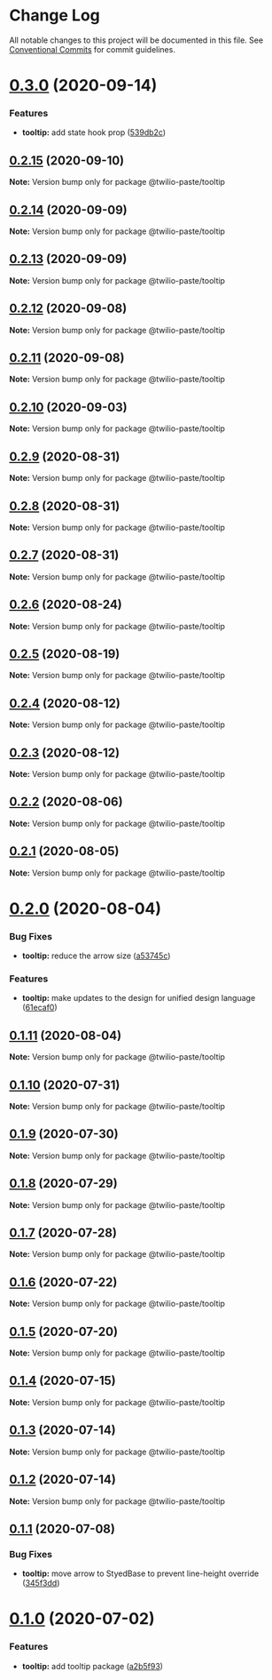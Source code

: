 # Change Log

All notable changes to this project will be documented in this file.
See [Conventional Commits](https://conventionalcommits.org) for commit guidelines.

# [0.3.0](https://github.com/twilio-labs/paste/compare/@twilio-paste/tooltip@0.2.15...@twilio-paste/tooltip@0.3.0) (2020-09-14)


### Features

* **tooltip:** add state hook prop ([539db2c](https://github.com/twilio-labs/paste/commit/539db2ccfa5346f2f10760387d2dd99c48034e95))





## [0.2.15](https://github.com/twilio-labs/paste/compare/@twilio-paste/tooltip@0.2.14...@twilio-paste/tooltip@0.2.15) (2020-09-10)

**Note:** Version bump only for package @twilio-paste/tooltip





## [0.2.14](https://github.com/twilio-labs/paste/compare/@twilio-paste/tooltip@0.2.13...@twilio-paste/tooltip@0.2.14) (2020-09-09)

**Note:** Version bump only for package @twilio-paste/tooltip





## [0.2.13](https://github.com/twilio-labs/paste/compare/@twilio-paste/tooltip@0.2.12...@twilio-paste/tooltip@0.2.13) (2020-09-09)

**Note:** Version bump only for package @twilio-paste/tooltip





## [0.2.12](https://github.com/twilio-labs/paste/compare/@twilio-paste/tooltip@0.2.11...@twilio-paste/tooltip@0.2.12) (2020-09-08)

**Note:** Version bump only for package @twilio-paste/tooltip





## [0.2.11](https://github.com/twilio-labs/paste/compare/@twilio-paste/tooltip@0.2.10...@twilio-paste/tooltip@0.2.11) (2020-09-08)

**Note:** Version bump only for package @twilio-paste/tooltip





## [0.2.10](https://github.com/twilio-labs/paste/compare/@twilio-paste/tooltip@0.2.9...@twilio-paste/tooltip@0.2.10) (2020-09-03)

**Note:** Version bump only for package @twilio-paste/tooltip





## [0.2.9](https://github.com/twilio-labs/paste/compare/@twilio-paste/tooltip@0.2.8...@twilio-paste/tooltip@0.2.9) (2020-08-31)

**Note:** Version bump only for package @twilio-paste/tooltip





## [0.2.8](https://github.com/twilio-labs/paste/compare/@twilio-paste/tooltip@0.2.7...@twilio-paste/tooltip@0.2.8) (2020-08-31)

**Note:** Version bump only for package @twilio-paste/tooltip





## [0.2.7](https://github.com/twilio-labs/paste/compare/@twilio-paste/tooltip@0.2.6...@twilio-paste/tooltip@0.2.7) (2020-08-31)

**Note:** Version bump only for package @twilio-paste/tooltip





## [0.2.6](https://github.com/twilio-labs/paste/compare/@twilio-paste/tooltip@0.2.5...@twilio-paste/tooltip@0.2.6) (2020-08-24)

**Note:** Version bump only for package @twilio-paste/tooltip





## [0.2.5](https://github.com/twilio-labs/paste/compare/@twilio-paste/tooltip@0.2.4...@twilio-paste/tooltip@0.2.5) (2020-08-19)

**Note:** Version bump only for package @twilio-paste/tooltip





## [0.2.4](https://github.com/twilio-labs/paste/compare/@twilio-paste/tooltip@0.2.3...@twilio-paste/tooltip@0.2.4) (2020-08-12)

**Note:** Version bump only for package @twilio-paste/tooltip





## [0.2.3](https://github.com/twilio-labs/paste/compare/@twilio-paste/tooltip@0.2.2...@twilio-paste/tooltip@0.2.3) (2020-08-12)

**Note:** Version bump only for package @twilio-paste/tooltip





## [0.2.2](https://github.com/twilio-labs/paste/compare/@twilio-paste/tooltip@0.2.1...@twilio-paste/tooltip@0.2.2) (2020-08-06)

**Note:** Version bump only for package @twilio-paste/tooltip





## [0.2.1](https://github.com/twilio-labs/paste/compare/@twilio-paste/tooltip@0.2.0...@twilio-paste/tooltip@0.2.1) (2020-08-05)

**Note:** Version bump only for package @twilio-paste/tooltip





# [0.2.0](https://github.com/twilio-labs/paste/compare/@twilio-paste/tooltip@0.1.11...@twilio-paste/tooltip@0.2.0) (2020-08-04)


### Bug Fixes

* **tooltip:** reduce the arrow size ([a53745c](https://github.com/twilio-labs/paste/commit/a53745c1ea042a41d3762a81ddde3d0fe7921189))


### Features

* **tooltip:** make updates to the design for unified design language ([61ecaf0](https://github.com/twilio-labs/paste/commit/61ecaf0f9172c86fa024c930bf401b1e0f2ee73a))





## [0.1.11](https://github.com/twilio-labs/paste/compare/@twilio-paste/tooltip@0.1.10...@twilio-paste/tooltip@0.1.11) (2020-08-04)

**Note:** Version bump only for package @twilio-paste/tooltip





## [0.1.10](https://github.com/twilio-labs/paste/compare/@twilio-paste/tooltip@0.1.9...@twilio-paste/tooltip@0.1.10) (2020-07-31)

**Note:** Version bump only for package @twilio-paste/tooltip





## [0.1.9](https://github.com/twilio-labs/paste/compare/@twilio-paste/tooltip@0.1.8...@twilio-paste/tooltip@0.1.9) (2020-07-30)

**Note:** Version bump only for package @twilio-paste/tooltip





## [0.1.8](https://github.com/twilio-labs/paste/compare/@twilio-paste/tooltip@0.1.7...@twilio-paste/tooltip@0.1.8) (2020-07-29)

**Note:** Version bump only for package @twilio-paste/tooltip





## [0.1.7](https://github.com/twilio-labs/paste/compare/@twilio-paste/tooltip@0.1.6...@twilio-paste/tooltip@0.1.7) (2020-07-28)

**Note:** Version bump only for package @twilio-paste/tooltip





## [0.1.6](https://github.com/twilio-labs/paste/compare/@twilio-paste/tooltip@0.1.5...@twilio-paste/tooltip@0.1.6) (2020-07-22)

**Note:** Version bump only for package @twilio-paste/tooltip





## [0.1.5](https://github.com/twilio-labs/paste/compare/@twilio-paste/tooltip@0.1.4...@twilio-paste/tooltip@0.1.5) (2020-07-20)

**Note:** Version bump only for package @twilio-paste/tooltip





## [0.1.4](https://github.com/twilio-labs/paste/compare/@twilio-paste/tooltip@0.1.3...@twilio-paste/tooltip@0.1.4) (2020-07-15)

**Note:** Version bump only for package @twilio-paste/tooltip





## [0.1.3](https://github.com/twilio-labs/paste/compare/@twilio-paste/tooltip@0.1.2...@twilio-paste/tooltip@0.1.3) (2020-07-14)

**Note:** Version bump only for package @twilio-paste/tooltip





## [0.1.2](https://github.com/twilio-labs/paste/compare/@twilio-paste/tooltip@0.1.1...@twilio-paste/tooltip@0.1.2) (2020-07-14)

**Note:** Version bump only for package @twilio-paste/tooltip





## [0.1.1](https://github.com/twilio-labs/paste/compare/@twilio-paste/tooltip@0.1.0...@twilio-paste/tooltip@0.1.1) (2020-07-08)


### Bug Fixes

* **tooltip:** move arrow to StyedBase to prevent line-height override ([345f3dd](https://github.com/twilio-labs/paste/commit/345f3ddb690e5ea20a482ac8479fa111a9025176))





# [0.1.0](https://github.com/twilio-labs/paste/compare/@twilio-paste/tooltip@0.0.2...@twilio-paste/tooltip@0.1.0) (2020-07-02)


### Features

* **tooltip:** add tooltip package ([a2b5f93](https://github.com/twilio-labs/paste/commit/a2b5f93d6e92d46a5d7ea37d282426b611252af0))
